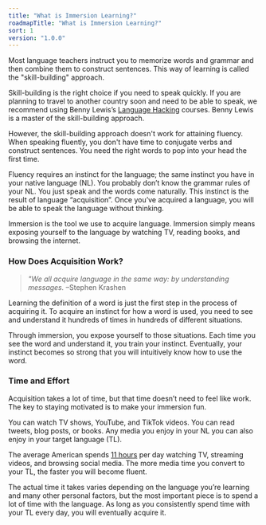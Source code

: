 ```yaml
---
title: "What is Immersion Learning?"
roadmapTitle: "What is Immersion Learning?"
sort: 1
version: "1.0.0"
---
```


Most language teachers instruct you to memorize words and grammar and then combine them to construct sentences. This way of learning is called the "skill-building" approach.

Skill-building is the right choice if you need to speak quickly. If you are planning to travel to another country soon and need to be able to speak, we recommend using Benny Lewis’s [Language Hacking][benny-lewis] courses. Benny Lewis is a master of the skill-building approach.

However, the skill-building approach doesn't work for attaining fluency. When speaking fluently, you don't have time to conjugate verbs and construct sentences. You need the right words to pop into your head the first time.

Fluency requires an instinct for the language; the same instinct you have in your native language (NL). You probably don’t know the grammar rules of your NL. You just speak and the words come naturally. This instinct is the result of language “acquisition”. Once you’ve acquired a language, you will be able to speak the language without thinking.

Immersion is the tool we use to acquire language. Immersion simply means exposing yourself to the language by watching TV, reading books, and browsing the internet.


### How Does Acquisition Work?
> *"We all acquire language in the same way: by understanding messages.* –Stephen Krashen

Learning the definition of a word is just the first step in the process of acquiring it. To acquire an instinct for how a word is used, you need to see and understand it hundreds of times in hundreds of different situations.

Through immersion, you expose yourself to those situations. Each time you see the word and understand it, you train your instinct. Eventually, your instinct becomes so strong that you will intuitively know how to use the word.


### Time and Effort
Acquisition takes a lot of time, but that time doesn’t need to feel like work. The key to staying motivated is to make your immersion fun.

You can watch TV shows, YouTube, and TikTok videos. You can read tweets, blog posts, or books. Any media you enjoy in your NL you can also enjoy in your target language (TL).

The average American spends [11 hours][nielson] per day watching TV, streaming videos, and browsing social media. The more media time you convert to your TL, the faster you will become fluent.

The actual time it takes varies depending on the language you’re learning and many other personal factors, but the most important piece is to spend a lot of time with the language. As long as you consistently spend time with your TL every day, you will eventually acquire it.


[nielson]: https://www.nielsen.com/us/en/insights/article/2018/time-flies-us-adults-now-spend-nearly-half-a-day-interacting-with-media/
[benny-lewis]: https://languagehacking.com/books/
